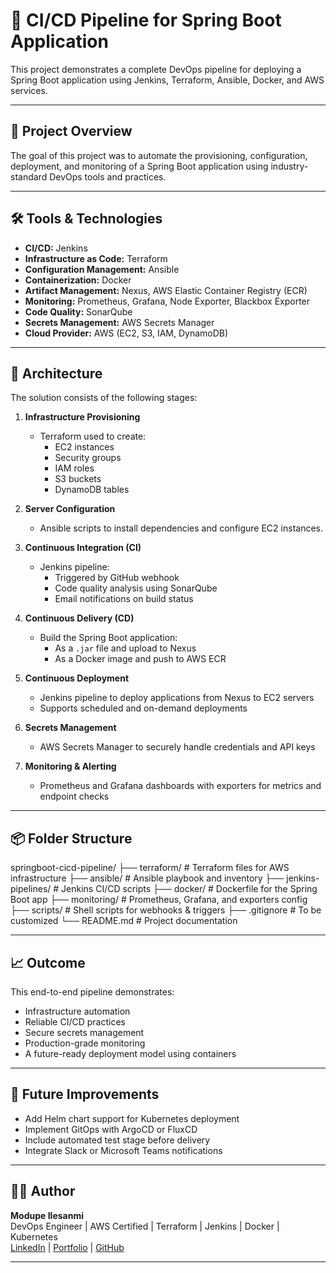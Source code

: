 # 🚀 CI/CD Pipeline for Spring Boot Application

This project demonstrates a complete DevOps pipeline for deploying a Spring Boot application using Jenkins, Terraform, Ansible, Docker, and AWS services.

---

## 📌 Project Overview

The goal of this project was to automate the provisioning, configuration, deployment, and monitoring of a Spring Boot application using industry-standard DevOps tools and practices.

---

## 🛠️ Tools & Technologies

- **CI/CD:** Jenkins
- **Infrastructure as Code:** Terraform
- **Configuration Management:** Ansible
- **Containerization:** Docker
- **Artifact Management:** Nexus, AWS Elastic Container Registry (ECR)
- **Monitoring:** Prometheus, Grafana, Node Exporter, Blackbox Exporter
- **Code Quality:** SonarQube
- **Secrets Management:** AWS Secrets Manager
- **Cloud Provider:** AWS (EC2, S3, IAM, DynamoDB)

---

## 🧱 Architecture

The solution consists of the following stages:

1. **Infrastructure Provisioning**
   - Terraform used to create:
     - EC2 instances
     - Security groups
     - IAM roles
     - S3 buckets
     - DynamoDB tables

2. **Server Configuration**
   - Ansible scripts to install dependencies and configure EC2 instances.

3. **Continuous Integration (CI)**
   - Jenkins pipeline:
     - Triggered by GitHub webhook
     - Code quality analysis using SonarQube
     - Email notifications on build status

4. **Continuous Delivery (CD)**
   - Build the Spring Boot application:
     - As a `.jar` file and upload to Nexus
     - As a Docker image and push to AWS ECR

5. **Continuous Deployment**
   - Jenkins pipeline to deploy applications from Nexus to EC2 servers
   - Supports scheduled and on-demand deployments

6. **Secrets Management**
   - AWS Secrets Manager to securely handle credentials and API keys

7. **Monitoring & Alerting**
   - Prometheus and Grafana dashboards with exporters for metrics and endpoint checks

---

## 📦 Folder Structure
springboot-cicd-pipeline/
├── terraform/               # Terraform files for AWS infrastructure
├── ansible/                 # Ansible playbook and inventory
├── jenkins-pipelines/       # Jenkins CI/CD scripts
├── docker/                  # Dockerfile for the Spring Boot app
├── monitoring/              # Prometheus, Grafana, and exporters config
├── scripts/                 # Shell scripts for webhooks & triggers
├── .gitignore               # To be customized
└── README.md                # Project documentation


---

## 📈 Outcome

This end-to-end pipeline demonstrates:
- Infrastructure automation
- Reliable CI/CD practices
- Secure secrets management
- Production-grade monitoring
- A future-ready deployment model using containers

---

## 🧪 Future Improvements

- Add Helm chart support for Kubernetes deployment
- Implement GitOps with ArgoCD or FluxCD
- Include automated test stage before delivery
- Integrate Slack or Microsoft Teams notifications

---

## 🧑‍💻 Author

**Modupe Ilesanmi**  
DevOps Engineer | AWS Certified | Terraform | Jenkins | Docker | Kubernetes  
[LinkedIn](https://www.linkedin.com/in/your-profile) | [Portfolio](https://dupsy-hub.github.io) | [GitHub](https://github.com/dupsy-hub)

---




